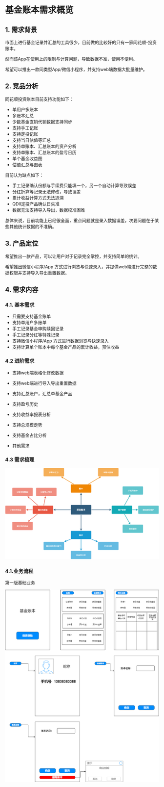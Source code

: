 #	基金账本需求概览

##	1.	需求背景

市面上进行基金记录并汇总的工具很少，目前做的比较好的只有一家同花顺-投资账本。

然而该App在使用上的限制与计算问题，导致数据不准，使用不便利。

希望可以推出一款同类型App/微信小程序，并支持web端数据大批量维护。

##	2.	竞品分析

同花顺投资账本目前支持功能如下：

-	单用户多账本
-	多账本汇总
-	少数基金直销代销数据支持同步
-	支持手工记账
-	支持定投记账
-	支持当日估值等汇总
-	支持单账本、汇总账本的资产分析
-	支持单账本、汇总账本的盈亏日历
-	单个基金收益图
-	估值汇总与图表

目前认为缺点如下：

- 手工记录确认份额与手续费只能填一个，另一个自动计算导致误差
- 分红折算等记录无法修改，导致误差
- 累计收益计算方式无法追溯
- QDII定投产品确认日失准
- 数据无法支持导入导出，数据校准困难

总体来说，目前功能上已经很全面，重点问题就是录入数据误差，次要问题在于某些其他统计数据的不准确。

##	3.	产品定位

希望推出一款产品，可以让用户对于记录完全掌控，并支持简单的统计。

希望推出微信小程序/App 方式进行浏览与快速录入，并提供web端进行完整的数据权限并支持导入导出重置数据。

##	4.	需求内容

###	4.1.	基本需求

- 只需要支持基金账单
- 支持单用户多账单
- 手工记录基金申购赎回记录
- 手工记录分红等特殊记录
- 支持微信小程序/App 方式进行数据浏览与快速录入
- 支持计算单个账本中每个基金产品的累计收益，预估收益

###	4.2	进阶需求

- 支持web端表格化修改数据

- 支持web端进行导入导出重置数据

- 支持汇总账户，汇总单基金产品

- 支持盈亏历史

- 支持收益率报表分析

- 支持总规模走势

- 支持基金占比分析

- 其他需求

###	4.3	需求梳理

![需求梳理](需求梳理.png)

###	4.1.业务流程

第一版基础业务

![基础业务流程](基础业务流程.png)



